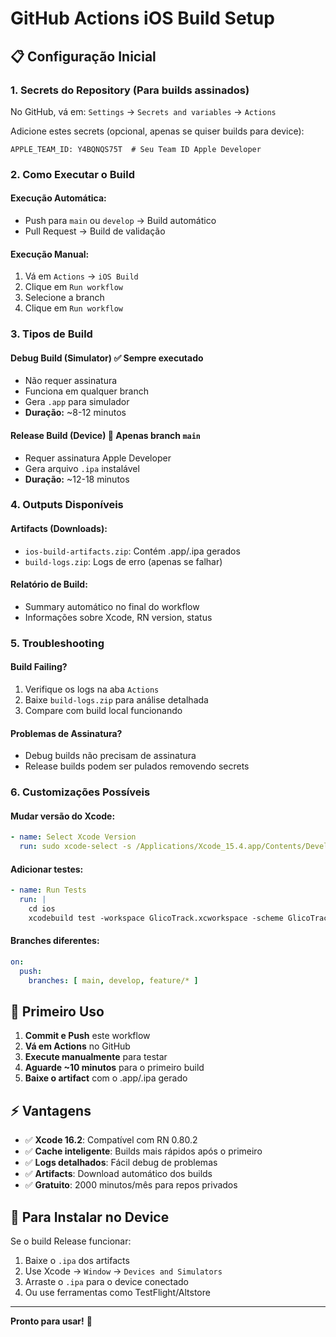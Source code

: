 # GitHub Actions iOS Build Setup

## 📋 Configuração Inicial

### 1. **Secrets do Repository** (Para builds assinados)
No GitHub, vá em: `Settings` → `Secrets and variables` → `Actions`

Adicione estes secrets (opcional, apenas se quiser builds para device):

```
APPLE_TEAM_ID: Y4BQNQS75T  # Seu Team ID Apple Developer
```

### 2. **Como Executar o Build**

#### **Execução Automática:**
- Push para `main` ou `develop` → Build automático
- Pull Request → Build de validação

#### **Execução Manual:**
1. Vá em `Actions` → `iOS Build`
2. Clique em `Run workflow`
3. Selecione a branch
4. Clique em `Run workflow`

### 3. **Tipos de Build**

#### **Debug Build (Simulator)** ✅ Sempre executado
- Não requer assinatura
- Funciona em qualquer branch
- Gera `.app` para simulador
- **Duração:** ~8-12 minutos

#### **Release Build (Device)** 🔐 Apenas branch `main`
- Requer assinatura Apple Developer
- Gera arquivo `.ipa` instalável
- **Duração:** ~12-18 minutos

### 4. **Outputs Disponíveis**

#### **Artifacts (Downloads):**
- `ios-build-artifacts.zip`: Contém .app/.ipa gerados
- `build-logs.zip`: Logs de erro (apenas se falhar)

#### **Relatório de Build:**
- Summary automático no final do workflow
- Informações sobre Xcode, RN version, status

### 5. **Troubleshooting**

#### **Build Failing?**
1. Verifique os logs na aba `Actions`
2. Baixe `build-logs.zip` para análise detalhada
3. Compare com build local funcionando

#### **Problemas de Assinatura?**
- Debug builds não precisam de assinatura
- Release builds podem ser pulados removendo secrets

### 6. **Customizações Possíveis**

#### **Mudar versão do Xcode:**
```yaml
- name: Select Xcode Version
  run: sudo xcode-select -s /Applications/Xcode_15.4.app/Contents/Developer
```

#### **Adicionar testes:**
```yaml
- name: Run Tests
  run: |
    cd ios
    xcodebuild test -workspace GlicoTrack.xcworkspace -scheme GlicoTrack -destination 'platform=iOS Simulator,name=iPhone 15'
```

#### **Branches diferentes:**
```yaml
on:
  push:
    branches: [ main, develop, feature/* ]
```

## 🚀 **Primeiro Uso**

1. **Commit e Push** este workflow
2. **Vá em Actions** no GitHub
3. **Execute manualmente** para testar
4. **Aguarde ~10 minutos** para o primeiro build
5. **Baixe o artifact** com o .app/.ipa gerado

## ⚡ **Vantagens**

- ✅ **Xcode 16.2**: Compatível com RN 0.80.2
- ✅ **Cache inteligente**: Builds mais rápidos após o primeiro
- ✅ **Logs detalhados**: Fácil debug de problemas
- ✅ **Artifacts**: Download automático dos builds
- ✅ **Gratuito**: 2000 minutos/mês para repos privados

## 📱 **Para Instalar no Device**

Se o build Release funcionar:
1. Baixe o `.ipa` dos artifacts
2. Use Xcode → `Window` → `Devices and Simulators`
3. Arraste o `.ipa` para o device conectado
4. Ou use ferramentas como TestFlight/Altstore

---

**Pronto para usar!** 🎉